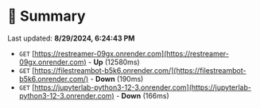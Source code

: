 # 📖 Summary
Last updated: **8/29/2024, 6:24:43 PM**

- `GET` [https://restreamer-09gx.onrender.com](https://restreamer-09gx.onrender.com) - **Up** (12580ms)
- `GET` [https://filestreambot-b5k6.onrender.com/](https://filestreambot-b5k6.onrender.com/) - **Down** (190ms)
- `GET` [https://jupyterlab-python3-12-3.onrender.com](https://jupyterlab-python3-12-3.onrender.com) - **Down** (166ms)
